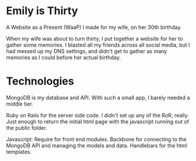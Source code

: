 Emily is Thirty
=============

A Website as a Present (WaaP) I made for my wife, on her 30th birthday.

When my wife was about to turn thirty, I put together a website for her to gather some memories.
I blasted all my friends across all social media, but I had messed up my DNS settings, and didn't get
to gather as many memories as I could before her actual birthday.

Technologies
=============
MongoDB is my database and API. With such a small app, I barely needed a middle tier.

Ruby on Rails for the server side code. I didn't set up any of the RoR, really. Just enough to return the initial
html page with the javascript running out of the public folder.

Javascript:
Require for front end modules. Backbone for connecting to the MongoDB API and managing the models and data.
Handlebars for the html templates.
